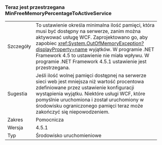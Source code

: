 ### <a name="minfreememorypercentagetoactiveservice-is-now-respected"></a>Teraz jest przestrzegana MinFreeMemoryPercentageToActiveService

|   |   |
|---|---|
|Szczegóły|To ustawienie określa minimalna ilość pamięci, która musi być dostępny na serwerze, zanim można aktywować usługę WCF. Zaprojektowano go, aby zapobiec <xref:System.OutOfMemoryException?displayProperty=name> wyjątków. W programie .NET Framework 4.5 to ustawienie nie miała wpływu. W programie .NET Framework 4.5.1 ustawienie jest przestrzegana.|
|Sugestia|Jeśli ilość wolnej pamięci dostępnej na serwerze sieci web jest mniejsza niż wartość procentowa zdefiniowane przez ustawienie konfiguracji wystąpienia wyjątku. Niektóre usługi WCF, które pomyślnie uruchomiona i został uruchomiony w środowisku ograniczonego pamięci teraz może zakończyć się niepowodzeniem.|
|Zakres|Pomocnicza|
|Wersja|4.5.1|
|Typ|Środowisko uruchomieniowe|

